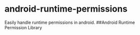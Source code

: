 # android-runtime-permissions
Easily handle runtime permissions in android. ##Android Runtime Permission Library
